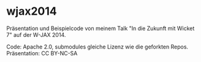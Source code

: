 wjax2014
========

Präsentation und Beispielcode von meinem Talk "In die Zukunft mit Wicket 7" auf der W-JAX 2014.

Code: Apache 2.0, submodules gleiche Lizenz wie die geforkten Repos.
Präsentation: CC BY-NC-SA
